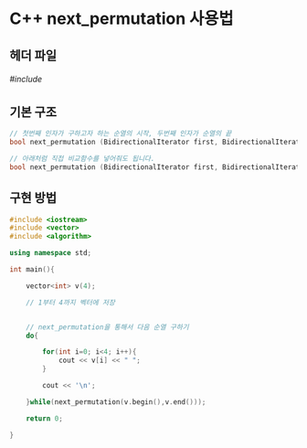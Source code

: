 # C++ next_permutation 사용법

## 헤더 파일

###### #include <algorithm>



## 기본 구조

```c++
// 첫번째 인자가 구하고자 하는 순열의 시작, 두번째 인자가 순열의 끝
bool next_permutation (BidirectionalIterator first, BidirectionalIterator last);

// 아래처럼 직접 비교함수를 넣어줘도 됩니다.
bool next_permutation (BidirectionalIterator first, BidirectionalIterator last, Compare comp);
```



## 구현 방법

```c++
#include <iostream>
#include <vector>
#include <algorithm>

using namespace std;

int main(){

	vector<int> v(4);

	// 1부터 4까지 벡터에 저장


	// next_permutation을 통해서 다음 순열 구하기
	do{

		for(int i=0; i<4; i++){
			cout << v[i] << " ";
		}

		cout << '\n';

	}while(next_permutation(v.begin(),v.end()));

	return 0;

}
```

